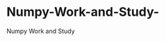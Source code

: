  # Numpy-Work-and-Study-
Numpy Work and Study 
                
                
              
                     
                  
                             
                             
                  
                    
                                       
                                                 
                                                          
                                                                                     
                                                
                                       
                                            
                                                                               
                                                            
                                                                         
               
                     
              
                                               
